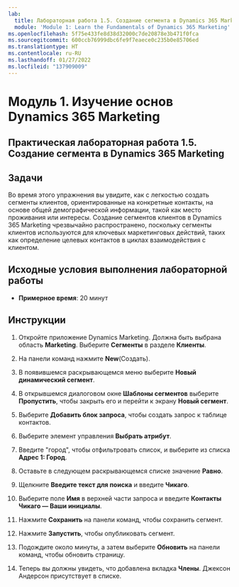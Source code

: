 ```yaml
---
lab:
  title: Лабораторная работа 1.5. Создание сегмента в Dynamics 365 Marketing
  module: 'Module 1: Learn the Fundamentals of Dynamics 365 Marketing'
ms.openlocfilehash: 5f75e433fe8d38d32000c7de20878e3b471f0fca
ms.sourcegitcommit: 600ccb76999dbc6fe9f7eaece0c235b0e85706ed
ms.translationtype: HT
ms.contentlocale: ru-RU
ms.lasthandoff: 01/27/2022
ms.locfileid: "137909009"
---
```

<a name="module-1-learn-the-fundamentals-of-dynamics-365-marketing"></a>Модуль 1. Изучение основ Dynamics 365 Marketing
========================

## <a name="practice-lab-15---create-a-segment-in-dynamics-365-marketing"></a>Практическая лабораторная работа 1.5. Создание сегмента в Dynamics 365 Marketing

## <a name="objectives"></a>Задачи

Во время этого упражнения вы увидите, как с легкостью создать сегменты клиентов, ориентированные на конкретные контакты, на основе общей демографической информации, такой как место проживания или интересы. Создание сегментов клиентов в Dynamics 365 Marketing чрезвычайно распространено, поскольку сегменты клиентов используются для ключевых маркетинговых действий, таких как определение целевых контактов в циклах взаимодействия с клиентом.

## <a name="lab-setup"></a>Исходные условия выполнения лабораторной работы

  - **Примерное время**: 20 минут

## <a name="instructions"></a>Инструкции


1. Откройте приложение Dynamics Marketing. Должна быть выбрана область **Marketing**. Выберите **Сегменты** в разделе **Клиенты**.

2. На панели команд нажмите **New**(Создать).

3. В появившемся раскрывающемся меню выберите **Новый динамический сегмент**.

4. В открывшемся диалоговом окне **Шаблоны сегментов** выберите **Пропустить**, чтобы закрыть его и перейти к экрану **Новый сегмент**.

5. Выберите **Добавить блок запроса**, чтобы создать запрос к таблице контактов. 

6. Выберите элемент управления **Выбрать атрибут**.

7. Введите "город", чтобы отфильтровать список, и выберите из списка **Адрес 1: Город**.

8. Оставьте в следующем раскрывающемся списке значение **Равно**. 

9. Щелкните **Введите текст для поиска** и введите **Чикаго**.

10. Выберите поле **Имя** в верхней части запроса и введите **Контакты Чикаго — Ваши инициалы**.

11. Нажмите **Сохранить** на панели команд, чтобы сохранить сегмент.

12. Нажмите **Запустить**, чтобы опубликовать сегмент. 

13. Подождите около минуты, а затем выберите **Обновить** на панели команд, чтобы обновить страницу. 

14. Теперь вы должны увидеть, что добавлена вкладка **Члены**. Джексон Андерсон присутствует в списке.
